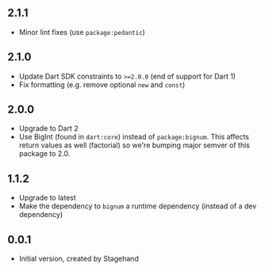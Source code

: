 ## 2.1.1

- Minor lint fixes (use `package:pedantic`)

## 2.1.0

- Update Dart SDK constraints to `>=2.0.0` (end of support for Dart 1)
- Fix formatting (e.g. remove optional `new` and `const`)

## 2.0.0

- Upgrade to Dart 2
- Use BigInt (found in `dart:core`) instead of `package:bignum`. This
  affects return values as well (factorial) so we're bumping major semver
  of this package to 2.0.

## 1.1.2

- Upgrade to latest
- Make the dependency to `bignum` a runtime dependency (instead of
  a dev dependency) 

## 0.0.1

- Initial version, created by Stagehand
